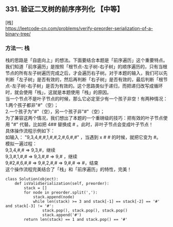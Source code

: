 ## 331. 验证二叉树的前序序列化 【中等】      
[栈]      
https://leetcode-cn.com/problems/verify-preorder-serialization-of-a-binary-tree/         

### 方法一: 栈     
栈的思路是「自底向上」的想法。下面要结合本题是「前序遍历」这个重要特点。    
我们知道「前序遍历」是按照「根节点-左子树-右子树」的顺序遍历的，只有当根节点的所有左子树遍历完成之后，才会遍历右子树。对于本题的输入，我们可以先判断「左子树」是否有效的，然后再判断「右子树」是否有效的，最后判断「根节点-左子树-右子树」是否为有效的。这个思路类似于递归，而把递归改写成循环时，就会使用「栈」，这就是本题使用「栈」的原因。      
当一个节点不是叶子节点的时候，那么它必定至少有一个孩子非空！有两种情况：     
1.两个孩子都非"#"（空）；   
2.一个孩子为"#"（空），另一个孩子非"#"（空）；     
为了兼容这两个情况，我们想出了本题的一个重磅级的技巧：把有效的叶子节点使用 "#" 代替。比如把 4## 替换成 # 。此时，非叶子节点会变成叶子节点！      
具体操作流程示例如下：     
如输入： "9,3,4,#,#,1,#,#,2,#,6,#,#" ，当遇到 x # # 的时候，就把它变为 #。     
模拟一遍过程：     
9,3,4,#,# => 9,3,#，继续    
9,3,#,1,#,# => 9,3,#,# => 9,# ，继续    
9,#2,#,6,#,# => 9,#,2,#,# => 9,#,# => #，结束    
这个操作流程完美结合了「栈」和「前序遍历」的特性，完美！     
```
class Solution(object):
    def isValidSerialization(self, preorder):
        stack = []
        for node in preorder.split(','):
            stack.append(node)
            while len(stack) >= 3 and stack[-1] == stack[-2] == '#' and stack[-3] != '#':
                stack.pop(), stack.pop(), stack.pop()
                stack.append('#')
        return len(stack) == 1 and stack.pop() == '#'

```


